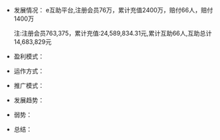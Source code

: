 
- 发展情况：
  e互助平台,注册会员76万，累计充值2400万，赔付66人，赔付1400万

  注:注册会员763,375，累计充值:24,589,834.31元,累计互助66人,互助总计14,683,829元

- 盈利模式：

- 运作方式：

- 推广模式：

- 发展趋势：

- 弱势：


- 总结：
